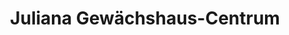 ---
title: "Juliana Gewächshaus-Centrum"
url: /muenchen/juliana-gewaechshaus-centrum/
shop: Baumarkt
---